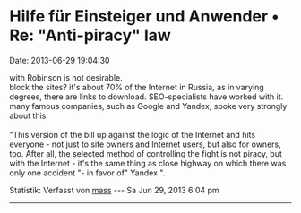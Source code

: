 Hilfe für Einsteiger und Anwender • Re: \"Anti-piracy\" law
===========================================================

Date: 2013-06-29 19:04:30

with Robinson is not desirable.\
block the sites? it\'s about 70% of the Internet in Russia, as in
varying degrees, there are links to download. SEO-specialists have
worked with it.\
many famous companies, such as Google and Yandex, spoke very strongly
about this.\
\
\"This version of the bill up against the logic of the Internet and hits
everyone - not just to site owners and Internet users, but also for
owners, too. After all, the selected method of controlling the fight is
not piracy, but with the Internet - it\'s the same thing as close
highway on which there was only one accident \"- in favor of\" Yandex
\".

Statistik: Verfasst von
[mass](http://forum.yacy-websuche.de/memberlist.php?mode=viewprofile&u=8804)
--- Sa Jun 29, 2013 6:04 pm

------------------------------------------------------------------------
